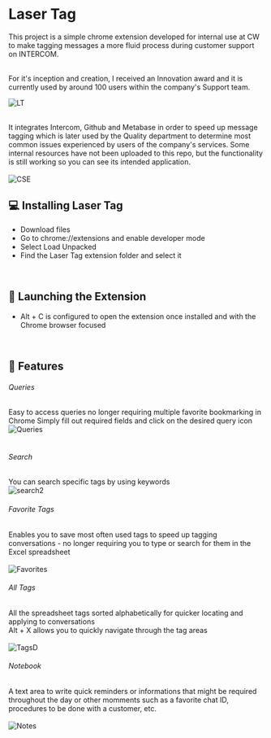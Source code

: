 # Laser Tag
This project is a simple chrome extension developed for internal use at CW to make tagging messages a more fluid process during customer support on INTERCOM. <br/>

 <br/> For it's inception and creation, I received an Innovation award and it is currently used by around 100 users within the company's Support team. <br/>
 
 ![LT](https://user-images.githubusercontent.com/102861632/210259229-7711746e-5c0d-426c-a0c6-17a3926a3429.png)

 
 <br/> It integrates Intercom, Github and Metabase in order to speed up message tagging which is later used by the Quality department to determine most common issues experienced by users of the company's services. Some internal resources have not been uploaded to this repo, but the functionality is still working so you can see its intended application. <br/>
 <br/>
![CSE](https://user-images.githubusercontent.com/102861632/207401763-3ba3ed52-7f5d-4f23-b3a6-478ac2380583.png)








## 💻 Installing Laser Tag

- Download files
- Go to chrome://extensions and enable developer mode
- Select Load Unpacked
- Find the Laser Tag extension folder and select it
 <br/>


## 🚀 Launching the Extension

- Alt + C is configured to open the extension once installed and with the Chrome browser focused  <br/>
 <br/>

## 💪 Features

###### Queries
Easy to access queries no longer requiring multiple favorite bookmarking in Chrome
Simply fill out required fields and click on the desired query icon <br/>
![Queries](https://user-images.githubusercontent.com/102861632/207403361-d0333ba9-8d99-4d6c-bb45-8d99532a7682.png)  <br/>
 <br/>

 ###### Search
You can search specific tags by using keywords <br/>
![search2](https://user-images.githubusercontent.com/102861632/207402952-6213b050-d641-4656-9042-44e1453d6da2.png)

###### Favorite Tags
Enables you to save most often used tags to speed up tagging conversations - no longer requiring you to type or search for them in the Excel spreadsheet <br/>
 <br/>
![Favorites](https://user-images.githubusercontent.com/102861632/207403668-65288bf1-40c0-45a1-8d93-07e20fdaabd0.png)

###### All Tags
All the spreadsheet tags sorted alphabetically for quicker locating and applying to conversations  <br/>
Alt + X allows you to quickly navigate through the tag areas <br/>
<br/>
![TagsD](https://user-images.githubusercontent.com/102861632/207403771-e3a4601b-4c1c-4f8b-b8b5-eb1aab52855a.png)

###### Notebook
A text area to write quick reminders or informations that might be required throughout the day or other momments such as a favorite chat ID, procedures to be done with a customer, etc.  <br/>
<br/>
![Notes](https://user-images.githubusercontent.com/102861632/207403777-f0829e36-5748-4946-987e-73da831bba82.png)
